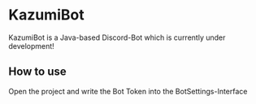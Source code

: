 # KazumiBot
KazumiBot is a Java-based Discord-Bot which is currently under development!
## How to use
Open the project and write the Bot Token into the BotSettings-Interface
